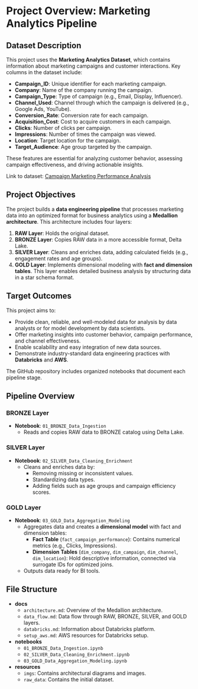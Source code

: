 # Project Overview: Marketing Analytics Pipeline

## Dataset Description

This project uses the **Marketing Analytics Dataset**, which contains information about marketing campaigns and customer interactions. Key columns in the dataset include:

- **Campaign_ID**: Unique identifier for each marketing campaign.
- **Company**: Name of the company running the campaign.
- **Campaign_Type**: Type of campaign (e.g., Email, Display, Influencer).
- **Channel_Used**: Channel through which the campaign is delivered (e.g., Google Ads, YouTube).
- **Conversion_Rate**: Conversion rate for each campaign.
- **Acquisition_Cost**: Cost to acquire customers in each campaign.
- **Clicks**: Number of clicks per campaign.
- **Impressions**: Number of times the campaign was viewed.
- **Location**: Target location for the campaign.
- **Target_Audience**: Age group targeted by the campaign.

These features are essential for analyzing customer behavior, assessing campaign effectiveness, and driving actionable insights.

Link to dataset: [Campaign Marketing Performance Analysis](https://www.kaggle.com/code/dinachanthan/campaign-marketing-performance-analysis?select=marketing_campaign_dataset.csv)

## Project Objectives

The project builds a **data engineering pipeline** that processes marketing data into an optimized format for business analytics using a **Medallion architecture**. This architecture includes four layers:

1. **RAW Layer**: Holds the original dataset.
2. **BRONZE Layer**: Copies RAW data in a more accessible format, Delta Lake.
3. **SILVER Layer**: Cleans and enriches data, adding calculated fields (e.g., engagement rates and age groups).
4. **GOLD Layer**: Implements dimensional modeling with **fact and dimension tables**. This layer enables detailed business analysis by structuring data in a star schema format.

## Target Outcomes

This project aims to:
- Provide clean, reliable, and well-modeled data for analysis by data analysts or for model development by data scientists.
- Offer marketing insights into customer behavior, campaign performance, and channel effectiveness.
- Enable scalability and easy integration of new data sources.
- Demonstrate industry-standard data engineering practices with **Databricks** and **AWS**.

The GitHub repository includes organized notebooks that document each pipeline stage.

## Pipeline Overview

### BRONZE Layer
- **Notebook**: `01_BRONZE_Data_Ingestion`
  - Reads and copies RAW data to BRONZE catalog using Delta Lake.

### SILVER Layer
- **Notebook**: `02_SILVER_Data_Cleaning_Enrichment`
  - Cleans and enriches data by:
    - Removing missing or inconsistent values.
    - Standardizing data types.
    - Adding fields such as age groups and campaign efficiency scores.

### GOLD Layer
- **Notebook**: `03_GOLD_Data_Aggregation_Modeling`
  - Aggregates data and creates a **dimensional model** with fact and dimension tables:
    - **Fact Table** (`fact_campaign_performance`): Contains numerical metrics (e.g., Clicks, Impressions).
    - **Dimension Tables** (`dim_company`, `dim_campaign`, `dim_channel`, `dim_location`): Hold descriptive information, connected via surrogate IDs for optimized joins.
  - Outputs data ready for BI tools.

## File Structure

- **docs**
  - `architecture.md`: Overview of the Medallion architecture.
  - `data_flow.md`: Data flow through RAW, BRONZE, SILVER, and GOLD layers.
  - `databricks.md`: Information about Databricks platform.
  - `setup_aws.md`: AWS resources for Databricks setup.
- **notebooks**
  - `01_BRONZE_Data_Ingestion.ipynb`
  - `02_SILVER_Data_Cleaning_Enrichment.ipynb`
  - `03_GOLD_Data_Aggregation_Modeling.ipynb`
- **resources**
  - `imgs`: Contains architectural diagrams and images.
  - `raw_data`: Contains the initial dataset.
